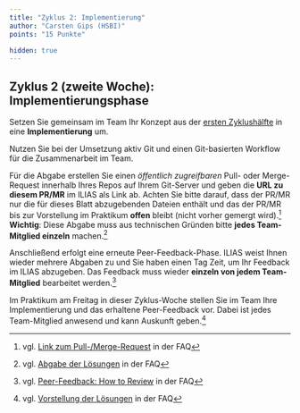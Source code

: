 ```yaml
---
title: "Zyklus 2: Implementierung"
author: "Carsten Gips (HSBI)"
points: "15 Punkte"

hidden: true
---
```



## Zyklus 2 (zweite Woche): Implementierungsphase

Setzen Sie gemeinsam im Team Ihr Konzept aus der
[ersten Zyklushälfte](b02a.md)
in eine **Implementierung** um.

Nutzen Sie bei der Umsetzung aktiv Git und einen Git-basierten Workflow für die
Zusammenarbeit im Team.

Für die Abgabe erstellen Sie einen _öffentlich zugreifbaren_ Pull- oder Merge-Request
innerhalb Ihres Repos auf Ihrem Git-Server und geben die **URL zu diesem PR/MR** im
ILIAS als Link ab. Achten Sie bitte darauf, dass der PR/MR nur die für dieses Blatt
abzugebenden Dateien enthält und das der PR/MR bis zur Vorstellung im Praktikum
**offen** bleibt (nicht vorher gemergt wird).[^5]  **Wichtig**: Diese Abgabe muss aus
technischen Gründen bitte **jedes Team-Mitglied einzeln** machen.[^2]

Anschließend erfolgt eine erneute Peer-Feedback-Phase. ILIAS weist Ihnen wieder
mehrere Abgaben zu und Sie haben einen Tag Zeit, um Ihr Feedback im ILIAS abzugeben.
Das Feedback muss wieder **einzeln von jedem Team-Mitglied** bearbeitet werden.[^3]

Im Praktikum am Freitag in dieser Zyklus-Woche stellen Sie im Team Ihre Implementierung
und das erhaltene Peer-Feedback vor. Dabei ist jedes Team-Mitglied anwesend und kann
Auskunft geben.[^4]


[^2]: vgl. [Abgabe der Lösungen](https://github.com/Programmiermethoden-CampusMinden/PM-Lecture/discussions/15) in der FAQ
[^3]: vgl. [Peer-Feedback: How to Review](https://github.com/Programmiermethoden-CampusMinden/PM-Lecture/discussions/16) in der FAQ
[^4]: vgl. [Vorstellung der Lösungen](https://github.com/Programmiermethoden-CampusMinden/PM-Lecture/discussions/17) in der FAQ
[^5]: vgl. [Link zum Pull-/Merge-Request](https://github.com/Programmiermethoden-CampusMinden/PM-Lecture/discussions/13) in der FAQ

